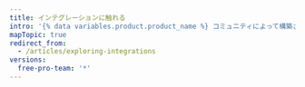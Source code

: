 ```yaml
---
title: インテグレーションに触れる
intro: '{% data variables.product.product_name %} コミュニティによって構築されたツールやサービスを使用して、{% data variables.product.product_name %} のワークフローをカスタマイズしたり拡張したりできます。'
mapTopic: true
redirect_from:
  - /articles/exploring-integrations
versions:
  free-pro-team: '*'
---
```


